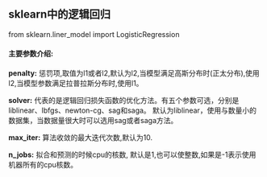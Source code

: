 ## sklearn中的逻辑回归
from sklearn.liner_model import LogisticRegression 

#### 主要参数介绍:
__penalty:__ 惩罚项,取值为l1或者l2,默认为l2,当模型满足高斯分布时(正太分布),使用l2,当模型参数满足拉普拉斯分布时,使用l1。

__solver:__ 代表的是逻辑回归损失函数的优化方法。有五个参数可选，分别是liblinear、lbfgs、newton-cg、sag和saga。
默认为liblinear，使用与数量小的数据集，当数据量很大时可以选用sag或者saga方法。  

__max_iter:__ 算法收敛的最大迭代次数,默认为10.

__n_jobs:__ 拟合和预测的时候cpu的核数, 默认是1,也可以使整数,如果是-1表示使用机器所有的cpu核数。
